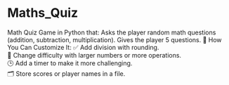 # Maths_Quiz
Math Quiz Game in Python that: 
Asks the player random math questions (addition, subtraction, multiplication). Gives the player 5 questions.
🔧 How You Can Customize It: 
✅ Add division with rounding.  
🔢 Change difficulty with larger numbers or more operations.  
🕒 Add a timer to make it more challenging.  
🗂️ Store scores or player names in a file.
